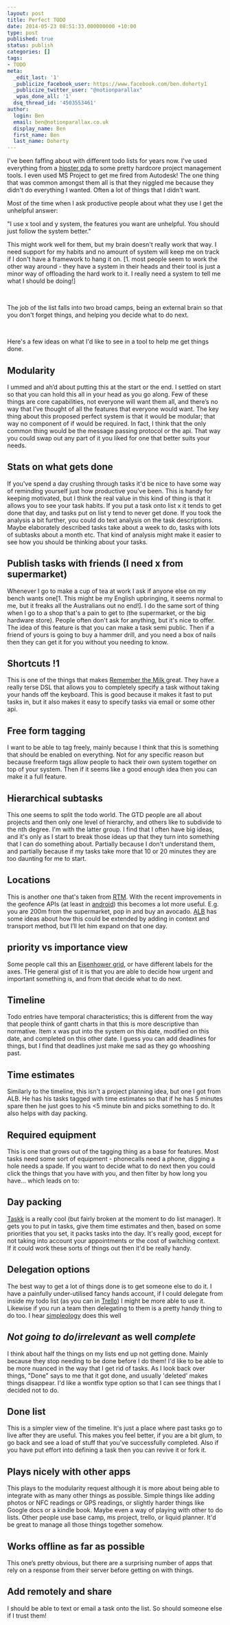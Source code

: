 ```yaml
---
layout: post
title: Perfect TODO
date: 2014-05-23 08:51:33.000000000 +10:00
type: post
published: true
status: publish
categories: []
tags:
- TODO
meta:
  _edit_last: '1'
  _publicize_facebook_user: https://www.facebook.com/ben.doherty1
  _publicize_twitter_user: "@notionparallax"
  _wpas_done_all: '1'
  dsq_thread_id: '4503553461'
author:
  login: Ben
  email: ben@notionparallax.co.uk
  display_name: Ben
  first_name: Ben
  last_name: Doherty
---
```

<p>I've been faffing about with different todo lists for years now. I've used everything from a <a href="http://www.43folders.com/2004/09/03/introducing-the-hipster-pda">hipster pda</a> to some pretty hardcore project management tools. I even used MS Project to get me fired from Autodesk! The one thing that was common amongst them all is that they niggled me because they didn't do everything I wanted. Often a lot of things that I didn't want.</p>
<p>Most of the time when I ask productive people about what they use I get the unhelpful answer:</p>
<p>"I use x tool and y system, the features you want are unhelpful. You should just follow the system better."</p>
<p>This might work well for them, but my brain doesn't really work that way. I need support for my habits and no amount of system will keep me on track if I don't have a framework to hang it on. [1. most people seem to work the other way around - they have a system in their heads and their tool is just a minor way of offloading the hard work to it. I really need a system to tell me what I should be doing!]</p>
<p>&nbsp;</p>
<p>The job of the list falls into two broad camps, being an external brain so that you don't forget things, and helping you decide what to do next.</p>
<p>&nbsp;</p>
<p>Here's a few ideas on what I'd like to see in a tool to help me get things done.</p>
<h2>Modularity</h2>
<p>I ummed and ah’d about putting this at the start or the end. I settled on start so that you can hold this all in your head as you go along. Few of these things are core capabilities, not everyone will want them all, and there’s no way that I’ve thought of all the features that everyone would want. The key thing about this proposed perfect system is that it would be modular; that way no component of if would be required. In fact, I think that the only common thing would be the message passing protocol or the api. That way you could swap out any part of it you liked for one that better suits your needs.</p>
<h2>Stats on what gets done</h2>
<p>If you've spend a day crushing through tasks it'd be nice to have some way of reminding yourself just how productive you've been. This is handy for keeping motivated, but I think the real value in this kind of thing is that it allows you to see your task habits. If you put a task onto list x it tends to get done that day, and tasks put on list y tend to never get done. If you took the analysis a bit further, you could do text analysis on the task descriptions. Maybe elaborately described tasks take about a week to do, tasks with lots of subtasks about a month etc. That kind of analysis might make it easier to see how you should be thinking about your tasks.</p>
<h2>Publish tasks with friends (I need x from supermarket)</h2>
<p>Whenever I go to make a cup of tea at work I ask if anyone else on my bench wants one[1. This might be my English upbringing, it seems normal to me, but it freaks all the Australians out no end!]. I do the same sort of thing when I go to a shop that's a pain to get to (the supermarket, or the big hardware store). People often don't ask for anything, but it's nice to offer. The idea of this feature is that you can make a task semi public. Then if a friend of yours is going to buy a hammer drill, and you need a box of nails then they can get it for you without you needing to know.</p>
<h2>Shortcuts !1</h2>
<p>This is one of the things that makes <a href="https://www.rememberthemilk.com/help/?ctx=basics.smartadd.howdoiuse">Remember the Milk </a>great. They have a really terse DSL that allows you to completely specify a task without taking your hands off the keyboard. This is good because it makes it fast to put tasks in, but it also makes it easy to specify tasks via email or some other api.</p>
<h2>Free form tagging</h2>
<p>I want to be able to tag freely, mainly because I think that this is something that should be enabled on everything. Not for any specific reason but because freeform tags allow people to hack their own system together on top of your system. Then if it seems like a good enough idea then you can make it a full feature.</p>
<h2>Hierarchical subtasks</h2>
<p>This one seems to split the todo world. The GTD people are all about projects and then only one level of hierarchy, and others like to subdivide to the nth degree. I'm with the latter group. I find that I often have big ideas, and it's only as I start to break those ideas up that they turn into something that I can do something about. Partially because I don't understand them, and partially because if my tasks take more that 10 or 20 minutes they are too daunting for me to start.</p>
<h2>Locations</h2>
<p>This is another one that's taken from <a href="http://www.rememberthemilk.com/help/?ctx=basics.locations">RTM</a>. With the recent improvements in the geofence APIs (at least in <a href="https://www.youtube.com/watch?v=Bte_GHuxUGc">android</a>) this becomes a lot more useful. E.g. you are 200m from the supermarket, pop in and buy an avocado. <a href="https://twitter.com/albcorp">ALB</a> has some ideas about how this could be extended by adding in context and transport method, but I’ll let him expand on that one day.</p>
<h2>priority vs importance view</h2>
<p>Some people call this an <a href="http://goo.gl/iQA9on">Eisenhower grid</a>, or have different labels for the axes. THe general gist of it is that you are able to decide how urgent and important something is, and from that decide what to do next.</p>
<h2>Timeline</h2>
<p>Todo entries have temporal characteristics; this is different from the way that people think of gantt charts in that this is more descriptive than normative. Item x was put into the system on this date, modified on this date, and completed on this other date. I guess you can add deadlines for things, but I find that deadlines just make me sad as they go whooshing past.</p>
<h2>Time estimates</h2>
<p>Similarly to the timeline, this isn't a project planning idea, but one I got from ALB. He has his tasks tagged with time estimates so that if he has 5 minutes spare then he just goes to his &lt;5 minute bin and picks something to do. It also helps with day packing.</p>
<h2>Required equipment</h2>
<p>This is one that grows out of the tagging thing as a base for features. Most tasks need some sort of equipment - phonecalls need a phone, digging a hole needs a spade. If you want to decide what to do next then you could click the things that you have with you, and then filter by how long you have... which leads on to:</p>
<h2>Day packing</h2>
<p><a href="https://taskk.it/">Taskk</a> is a really cool (but fairly broken at the moment to do list manager). It gets you to put in tasks, give them time estimates and then, based on some priorities that you set, it packs tasks into the day. It's really good, except for not taking into account your appointments or the cost of switching context. If it could work these sorts of things out then it'd be really handy.</p>
<h2>Delegation options</h2>
<p>The best way to get a lot of things done is to get someone else to do it. I have a painfully under-utilised fancy hands account, if I could delegate from inside my todo list (as you can in <a href="https://trello.com/">Trello</a>) I might be more able to use it. Likewise if you run a team then delegating to them is a pretty handy thing to do too. I hear <a href="http://www.simpleology.com">simpleology</a> does this well</p>
<h2><i>Not going to do</i>/<i>irrelevant</i> as well <i>complete</i></h2>
<p>I think about half the things on my lists end up not getting done. Mainly because they stop needing to be done before I do them! I'd like to be able to be more nuanced in the way that I get rid of tasks. As I look back over things, "Done" says to me that it got done, and usually 'deleted' makes things disappear. I'd like a wontfix type option so that I can see things that I decided not to do.</p>
<h2>Done list</h2>
<p>This is a simpler view of the timeline. It's just a place where past tasks go to live after they are useful. This makes you feel better, if you are a bit glum, to go back and see a load of stuff that you've successfully completed. Also if you have put effort into defining a task then you can revive it or fork it.</p>
<h2>Plays nicely with other apps</h2>
<p>This plays to the modularity request although it is more about being able to integrate with as many other things as possible. Simple things like adding photos or NFC readings or GPS readings, or slightly harder things like Google docs or a kindle book. Maybe even a way of playing with other to do lists. Other people use base camp, ms project, trello, or liquid planner. It'd be great to manage all those things together somehow.</p>
<h2>Works offline as far as possible</h2>
<p>This one’s pretty obvious, but there are a surprising number of apps that rely on a response from their server before getting on with things.</p>
<h2>Add remotely and share</h2>
<p>I should be able to text or email a task onto the list. So should someone else if I trust them!</p>

